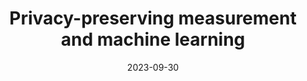 ---
title: "Privacy-preserving measurement and machine learning"
date: 2023-09-30
externalLink: https://blog.cloudflare.com/deep-dive-privacy-preserving-measurement/
---